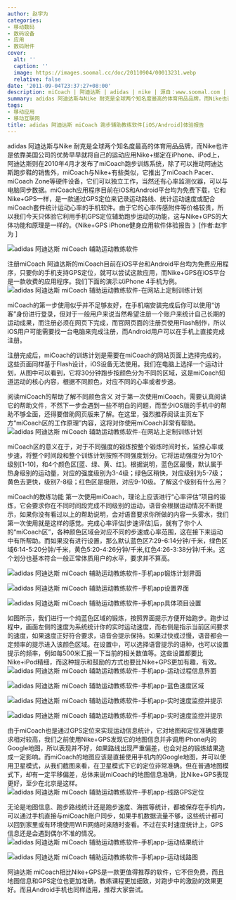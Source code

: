 ```yaml
---
author: 赵宇为
categories:
- 移动数码
- 数码设备
- 应用
- 数码附件
cover:
  alt: ''
  caption: ''
  image: https://images.soomal.cc/doc/20110904/00013231.webp
  relative: false
date: '2011-09-04T23:37:27+08:00'
description: miCoach | 阿迪达斯 | adidas | nike | 源自：www.soomal.com | 版权：原创 |  平均/总评分：10.00/70
summary: adidas 阿迪达斯与Nike 耐克是全球两个知名度最高的体育用品品牌，而Nike也许是依靠美国公司的优势早早就将自己的运动应用Nike+绑定在iPhone、iPod上，而阿迪达斯的相关应用miCoach在2010年4月才刚刚发布。miCoach应用目前适用于iOS和Android平台，均为免费程序……
tags:
- 移动应用
- 移动互联网
title: adidas 阿迪达斯 miCoach 跑步辅助教练软件[iOS/Android]体验报告
---
```


adidas 阿迪达斯与Nike 耐克是全球两个知名度最高的体育用品品牌，而Nike也许是依靠美国公司的优势早早就将自己的运动应用Nike+绑定在iPhone、iPod上，阿迪达斯则在2010年4月才发布了miCoach跑步训练系统，除了可以推动阿迪达斯跑步鞋的销售外，miCoach与Nike+有些类似，它推出了miCoach Pacer、miCoach Zone等硬件设备，它们可以独立工作，当然还有心率监测仪器，可以与电脑同步数据。miCoach应用程序目前在iOS和Android平台均为免费下载，它和Nike+GPS一样，是一款通过GPS定位来记录运动路线、统计运动速度或配合miCoach套件统计运动心率的手机软件。由于它的心率传感附件等价格较贵，所以我们今天只体验它利用手机GPS定位辅助跑步运动的功能，这与Nike+GPS的大体功能和原理是一样的。《Nike+GPS iPhone健身应用软件体验报告 》[作者:赵宇为 ]

![adidas 阿迪达斯 miCoach 辅助运动教练软件](https://images.soomal.cc/doc/20110904/00013230.webp)




注册miCoach
阿迪达斯的miCoach目前在iOS平台和Android平台均为免费应用程序，只要你的手机支持GPS定位，就可以尝试这款应用，而Nike+GPS在iOS平台是一款收费的应用程序。我们下面的演示以iPhone 4手机为例。
![adidas 阿迪达斯 miCoach 辅助运动教练软件-在网站上定制训练计划](https://images.soomal.cc/doc/20110904/00013218.webp)




miCoach的第一步使用似乎并不足够友好，在手机端安装完成后你可以使用“访客”身份进行登录，但对于一般用户来说当然希望注册一个账户来统计自己长期的运动成果，而注册必须在网页下完成，而官网页面的注册页使用Flash制作，所以iOS用户可能需要找一台电脑来完成注册，而Android用户可以在手机上直接完成注册。

注册完成后，miCoach的训练计划是需要在miCoach的网站页面上选择完成的，这些页面同样基于Flash设计，iOS设备无法使用。我们在电脑上选择一个运动计划，从图中可以看到，它将30分钟跑步按颜色分为不同的区域，这是miCoach知道运动的核心内容，根据不同颜色，对应不同的心率或者步速。

阅读miCoach的帮助了解不同颜色含义
对于第一次使用miCoach，需要认真阅读它的帮助文件，不然下一步会遇到一些不明白的问题，而至少iOS版的手机中的帮助不够全面，还得要借助网页版来了解。在这里，强烈推荐阅读主页左下方“miCoach区的工作原理”内容，这将对你使用miCoach非常有帮助。
![adidas 阿迪达斯 miCoach 辅助运动教练软件-在网站上定制训练计划](https://images.soomal.cc/doc/20110904/00013219.webp)




miCoach区的意义在于，对于不同强度的锻炼按整个锻炼时间时长，监控心率或步速，将整个时间段和整个训练计划按照不同强度划分。它将运动强度分为10个级别[1-10]，和4个颜色区[蓝、绿、黄、红]。根据说明，蓝色区最慢，默认属于热身级别的运动量，对应的强度级别为3-4级；绿色区稍快，对应级别为5-7级；黄色去更快，级别7-8级；红色区是极限，对应9-10级。了解这个级别有什么用？

miCoach的教练功能
第一次使用miCoach，理论上应该进行“心率评估”项目的锻炼，它会要求你在不同时间段完成不同级别的运动，语音会根据运动情况不断提示，如果你没有看过以上的帮助说明，会对语音要求你所做的内容一头雾水，我们第一次使用就是这样的感觉。完成心率评估[步速评估]后，就有了你个人的“miCoach区”，各种颜色区域会对应不同的步速或心率范围，这在接下来运动中有所帮助。而如果没有进行设置，那么默认蓝色区7:29-6:14分钟/千米，绿色区域6:14-5:20分钟/千米，黄色5:20-4:26分钟/千米,红色4:26-3:38分钟/千米。这个划分也基本符合一般正常体质用户的水平，要求并不算高。

![adidas 阿迪达斯 miCoach 辅助运动教练软件-手机app锻炼计划界面](https://images.soomal.cc/doc/20110904/00013220.webp)




![adidas 阿迪达斯 miCoach 辅助运动教练软件-手机app设置界面](https://images.soomal.cc/doc/20110904/00013221.webp)




![adidas 阿迪达斯 miCoach 辅助运动教练软件-手机app具体项目设置](https://images.soomal.cc/doc/20110904/00013222.webp)




如图所示，我们进行一个纯蓝色区域的锻炼，按照界面提示方便开始跑步。跑步过程中，画面左侧的速度为系统统计你的实时运动速度，而右侧是指示当前区间要求的速度，如果速度正好符合要求，语音会提示保持。如果过快或过慢，语音都会一定频率的提示进入该颜色区域。在设置中，可以选择语音提示的语种，也可以设置提示的频率，例如每500米汇报一下当前的相关数值等。这些设置都要比Nike+iPod精细，而这种提示和鼓励的方式也要比Nike+GPS更加有趣，有效。
![adidas 阿迪达斯 miCoach 辅助运动教练软件-手机app-运动过程信息界面](https://images.soomal.cc/doc/20110904/00013223.webp)




![adidas 阿迪达斯 miCoach 辅助运动教练软件-手机app-蓝色速度区域](https://images.soomal.cc/doc/20110904/00013224.webp)




![adidas 阿迪达斯 miCoach 辅助运动教练软件-手机app-实时速度监控并提示](https://images.soomal.cc/doc/20110904/00013225.webp)




![adidas 阿迪达斯 miCoach 辅助运动教练软件-手机app-实时速度监控并提示](https://images.soomal.cc/doc/20110904/00013226.webp)




由于miCoach也是通过GPS定位来实现运动信息统计，它对地图和定位准确度要求相对较高，我们之前使用Nike+GPS发现它的地图信息并非调用iPhone内的Google地图，所以表现并不好，如果路线出现严重偏差，也会对总的锻炼结果造成一定影响。而miCoach的地图应该是直接使用手机内的Google地图，并可以使用卫星模式，从我们截图来看，在卫星模式下它的定位非常准确。但在普通地图模式下，却有一定平移偏差，总体来说miCoach的地图信息准确，比Nike+GPS表现更好，至少在北京是这样。
![adidas 阿迪达斯 miCoach 辅助运动教练软件-手机app-线路GPS定位](https://images.soomal.cc/doc/20110904/00013227.webp)




无论是地图信息、跑步路线统计还是跑步速度、海拔等统计，都被保存在手机内，可以通过手机直接与miCoach账户同步，如果手机数据流量不够，这些统计都可以回到家里或有环境使用WiFi网络时来随时查看。不过在实时速度统计上，GPS信息还是会遇到偶尔不准的情况。
![adidas 阿迪达斯 miCoach 辅助运动教练软件-手机app-运动结果统计](https://images.soomal.cc/doc/20110904/00013228.webp)




![adidas 阿迪达斯 miCoach 辅助运动教练软件-手机app-运动线路图](https://images.soomal.cc/doc/20110904/00013229.webp)




阿迪达斯 miCoach相比Nike+GPS是一款更值得推荐的软件，它不但免费，而且地图信息和GPS定位也更加准确，教练课程更加细致，对跑步中的激励的效果更好。而且Android手机也同样适用，推荐大家尝试。